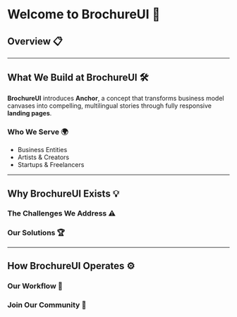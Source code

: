 # Welcome to BrochureUI 🌟

## Overview 📋

---

## What We Build at BrochureUI 🛠️

**BrochureUI** introduces **Anchor**, a concept that transforms business model canvases into compelling, multilingual stories through fully responsive **landing pages**.

### Who We Serve 🌍

- Business Entities
- Artists & Creators
- Startups & Freelancers

---

## Why BrochureUI Exists 💡

### The Challenges We Address ⚠️

### Our Solutions 🏆

---

## How BrochureUI Operates ⚙️

### Our Workflow 🔄

### Join Our Community 🤝
